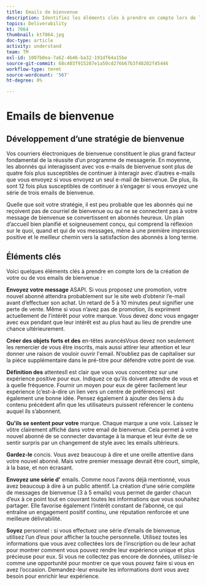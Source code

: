```yaml
---
title: Emails de bienvenue
description: Identifiez les éléments clés à prendre en compte lors de la création de vos emails de bienvenue.
topics: Deliverability
kt: 7064
thumbnail: kt7064.jpg
doc-type: article
activity: understand
team: TM
exl-id: 1007b0ea-7a62-4b46-ba32-191df64a15be
source-git-commit: 68c403f915287e1a50cd276b67b3f48202f45446
workflow-type: tm+mt
source-wordcount: '567'
ht-degree: 0%

---
```


# Emails de bienvenue

## Développement d’une stratégie de bienvenue

Vos courriers électroniques de bienvenue constituent le plus grand facteur fondamental de la réussite d’un programme de messagerie. En moyenne, les abonnés qui interagissent avec vos e-mails de bienvenue sont plus de quatre fois plus susceptibles de continuer à interagir avec d’autres e-mails que vous envoyez si vous envoyez un seul e-mail de bienvenue. De plus, ils sont 12 fois plus susceptibles de continuer à s’engager si vous envoyez une série de trois emails de bienvenue.

Quelle que soit votre stratégie, il est peu probable que les abonnés qui ne reçoivent pas de courriel de bienvenue ou qui ne se connectent pas à votre message de bienvenue se convertissent en abonnés heureux. Un plan d’accueil bien planifié et soigneusement conçu, qui comprend la réflexion sur le quoi, quand et qui de vos messages, mène à une première impression positive et le meilleur chemin vers la satisfaction des abonnés à long terme.

## Éléments clés

Voici quelques éléments clés à prendre en compte lors de la création de votre ou de vos emails de bienvenue :

**Envoyez votre message**
ASAPI. Si vous proposez une promotion, votre nouvel abonné attendra probablement sur le site web d’obtenir l’e-mail avant d’effectuer son achat. Un retard de 5 à 10 minutes peut signifier une perte de vente. Même si vous n’avez pas de promotion, ils expriment actuellement de l’intérêt pour votre marque. Vous devez donc vous engager avec eux pendant que leur intérêt est au plus haut au lieu de prendre une chance ultérieurement.

**Créer des objets forts et des**
en-têtes avancésVous devez non seulement les remercier de vous être inscrits, mais aussi attirer leur attention et leur donner une raison de vouloir ouvrir l&#39;email. N’oubliez pas de capitaliser sur la pièce supplémentaire dans le pré-titre pour défendre votre point de vue.

**Définition des**
attentesIl est clair que vous vous concentrez sur une expérience positive pour eux. Indiquez ce qu&#39;ils doivent attendre de vous et à quelle fréquence. Fournir un moyen pour eux de gérer facilement leur expérience (c’est-à-dire un lien vers un centre de préférences) est également une bonne idée. Pensez également à ajouter des liens à du contenu précédent afin que les utilisateurs puissent référencer le contenu auquel ils s’abonnent.

**Qu&#39;ils se sentent pour votre**
marque. Chaque marque a une voix. Laissez le vôtre clairement affiché dans votre email de bienvenue. Cela permet à votre nouvel abonné de se connecter davantage à la marque et leur évite de se sentir surpris par un changement de style avec les emails ultérieurs.

**Gardez-le**
concis. Vous avez beaucoup à dire et une oreille attentive dans votre nouvel abonné. Mais votre premier message devrait être court, simple, à la base, et non écrasant.

**Envoyez une série d&#39;**
emails. Comme nous l&#39;avons déjà mentionné, vous avez beaucoup à dire à un public attentif. La création d’une série complète de messages de bienvenue (3 à 5 emails) vous permet de garder chacun d’eux à ce point tout en couvrant toutes les informations que vous souhaitez partager. Elle favorise également l’intérêt constant de l’abonné, ce qui entraîne un engagement positif continu, une réputation renforcée et une meilleure délivrabilité.

**Soyez**
personnel : si vous effectuez une série d’emails de bienvenue, utilisez l’un d’eux pour afficher la touche personnelle. Utilisez toutes les informations que vous avez collectées lors de l’inscription ou de leur achat pour montrer comment vous pouvez rendre leur expérience unique et plus précieuse pour eux. Si vous ne collectez pas encore de données, utilisez-le comme une opportunité pour montrer ce que vous pouvez faire si vous en avez l’occasion. Demandez-leur ensuite les informations dont vous avez besoin pour enrichir leur expérience.
